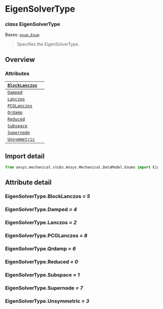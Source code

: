 <a id="eigensolvertype"></a>

# EigenSolverType

<a id="EigenSolverType"></a>

### *class* EigenSolverType

Bases: [`enum.Enum`](https://docs.python.org/3/library/enum.html#enum.Enum)

> Specifies the EigenSolverType.

> <!-- !! processed by numpydoc !! -->

<a id="overview"></a>

## Overview

### Attributes

| [`BlockLanczos`](#EigenSolverType.BlockLanczos)   |    |
|---------------------------------------------------|----|
| [`Damped`](#EigenSolverType.Damped)               |    |
| [`Lanczos`](#EigenSolverType.Lanczos)             |    |
| [`PCGLanczos`](#EigenSolverType.PCGLanczos)       |    |
| [`Qrdamp`](#EigenSolverType.Qrdamp)               |    |
| [`Reduced`](#EigenSolverType.Reduced)             |    |
| [`Subspace`](#EigenSolverType.Subspace)           |    |
| [`Supernode`](#EigenSolverType.Supernode)         |    |
| [`Unsymmetric`](#EigenSolverType.Unsymmetric)     |    |

<a id="import-detail"></a>

## Import detail

```python
from ansys.mechanical.stubs.Ansys.Mechanical.DataModel.Enums import EigenSolverType
```

<a id="attribute-detail"></a>

## Attribute detail

<a id="EigenSolverType.BlockLanczos"></a>

### EigenSolverType.BlockLanczos *= 5*

<a id="EigenSolverType.Damped"></a>

### EigenSolverType.Damped *= 4*

<a id="EigenSolverType.Lanczos"></a>

### EigenSolverType.Lanczos *= 2*

<a id="EigenSolverType.PCGLanczos"></a>

### EigenSolverType.PCGLanczos *= 8*

<a id="EigenSolverType.Qrdamp"></a>

### EigenSolverType.Qrdamp *= 6*

<a id="EigenSolverType.Reduced"></a>

### EigenSolverType.Reduced *= 0*

<a id="EigenSolverType.Subspace"></a>

### EigenSolverType.Subspace *= 1*

<a id="EigenSolverType.Supernode"></a>

### EigenSolverType.Supernode *= 7*

<a id="EigenSolverType.Unsymmetric"></a>

### EigenSolverType.Unsymmetric *= 3*
